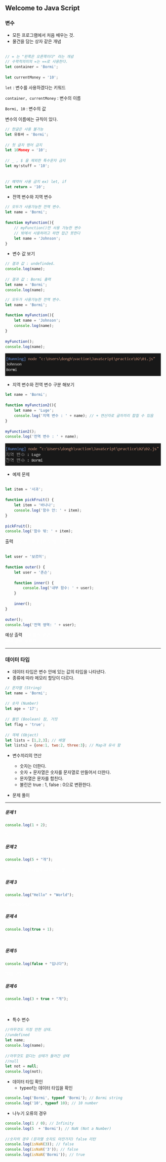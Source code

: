 ## Welcome to Java Script

### 변수

- 모든 프로그램에서 처음 배우는 것.
- 물건을 담는 상자 같은 개념

```js

// = 는 "왼쪽은 오른쪽이다" 라는 개념
// 수학적의미의 =는 ==로 사용한다. 
let container = 'Bormi';

let currentMoney = '10';
```

`let` : 변수를 사용하겠다는 키워드

`container, currentMoney` : 변수의 이름

`Bormi, 10` : 변수의 값

변수의 이름에는 규칙이 있다.

```js
// 한글은 사용 불가능
let 유튜바 = 'Bormi';

// 첫 글자 영어 금지
let 10Money = '10';

// _ , $ 을 제외한 특수문자 금지
let my!stuff = '10';


// 예약어 사용 금지 ex) let, if
let return = '10';
```

- 전역 변수와 지역 변수

```js
// 모두가 사용가능한 전역 변수.
let name = 'Bormi';

function myFunction(){
    // myFunction()만 사용 가능한 변수
    // 밖에서 사용하려고 하면 접근 못한다
    let name = 'Johnson';
}
```
- 변수 값 보기

```js
// 결과 값 : undefinded. 
console.log(name);

// 결과 값 : Bormi 출력
let name = 'Bormi';
console.log(name);
```


```js
// 모두가 사용가능한 전역 변수.
let name = 'Bormi';

function myFunction(){
    let name = 'Johnson';
    console.log(name);
}

myFunction();
console.log(name);
```

![출력 값](01.png)

- 지역 변수와 전역 변수 구분 해보기 

```js
let name = 'Bormi';

function myFunction2(){
    let name = 'Luge';
    console.log('지역 변수 : ' + name); // + 연산자로 글자끼리 합칠 수 있음 
}

myFunction2();
console.log('전역 변수 : ' + name);
```

![출력 값](02.png)

- 예제 문제

```js

let item = '사과';

function pickFruit() {
    let item = '바나나';
    console.log('함수 안: ' + item);
}

pickFruit();
console.log('함수 밖: ' + item);

```

출력
<span style="color: white;">
함수 안: 바나나
함수 밖: 사과
</span>

```js

let user = '보르미';

function outer() {
    let user = '존슨';

    function inner() {
        console.log('내부 함수: ' + user);
    }

    inner();
}

outer();
console.log('전역 영역: ' + user);


```
예상 출력
<span style="color: white;">
    내부 함수: 존슨  
    전역 영역: 보르미
</span>

---

### 데이터 타입

- 데이터 타입은 변수 안에 있는 값의 타입을 나타낸다.
- 종류에 따라 메모리 할당이 다르다.

```js
// 문자열 (String)
let name = 'Bormi';

// 숫자 (Number)
let age = '17';

// 불린 (Boolean) 참, 거짓
let flag = 'true';

// 객체 (Object)
let lists = [1,2,3]; // 배열
let lists2 = {one:1, two:2, three:3}; // Map과 유사 함 
```

- 변수끼리의 연산
    - 숫자는 더한다.
    - 숫자 + 문자열은 숫자를 문자열로 만들어서 더한다.
    - 문자열은 문자를 합친다.
    - 불린은 true : 1, false : 0으로 변환한다.



- 문제 풀이

---

##### 문제 1

```js
console.log(1 + 2);
```
<span style="color: white;">
3
</span>

##### 문제 2

```js
console.log(5 + "개");
```

<span style="color: white;">
"5개" ""-> 문자열로 나온다는 뜻
</span>

##### 문제 3

```js
console.log("Hello" + "World");
```

<span style="color: white;">
"HelloWorld"
</span>

##### 문제 4

```js
console.log(true + 1);
```

<span style="color: white;">
2
</span>


##### 문제 5

```js
console.log(false + "입니다");
```

<span style="color: white;">
"0입니다"
</span>


##### 문제 6

```js
console.log(3 + true + "개");
```

<span style="color: white;">
"4개"
</span>


- 특수 변수
```js
//아무것도 지정 안한 상태.
//undefined
let name;
console.log(name);

//아무것도 없다는 상태가 들어간 상태
//null
let not = null;
console.log(not);
```

- 데이터 타입 확인
    - typeof는 데이터 타입을 확인

```js
console.log('Bormi', typeof 'Bormi'); // Bormi string
console.log('10', typeof 10); // 10 number
```

- 나누기 오류의 경우

```js
console.log(1 / 0); // Infinity
console.log(5  + 'Bormi'); // NaN (Not a Number)

//숫자의 경우 (문자열 숫자도 마찬가지) false 리턴
console.log(isNaN(3)); // false
console.log(isNaN('3')); // false
console.log(isNaN('Bormi')); // true
```

